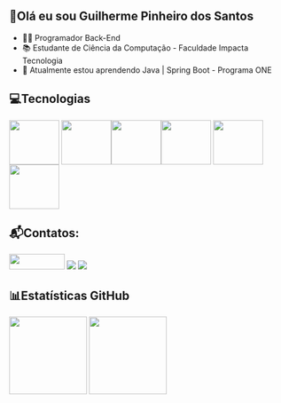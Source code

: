 ## 👋Olá eu sou Guilherme Pinheiro dos Santos 
- 👨‍💻 Programador Back-End
- 📚 Estudante de Ciência da Computação - Faculdade Impacta Tecnologia
- 🌱 Atualmente estou aprendendo Java | Spring Boot - Programa ONE

## 💻Tecnologias

<img src="https://cdn.jsdelivr.net/gh/devicons/devicon@latest/icons/html5/html5-original.svg" width="90" height="80" style="vertical-align: middle; padding-left: 0; margin-left: 0;" /> <img src="https://cdn.jsdelivr.net/gh/devicons/devicon@latest/icons/css3/css3-original.svg" width="90" height="80" style="vertical-align: middle; padding-left: 0; margin-left: 0;" /><img src="https://cdn.jsdelivr.net/gh/devicons/devicon@latest/icons/javascript/javascript-original.svg"  width="90" height="80" style="vertical-align: middle; padding-left: 0; margin-left: 0;" /><img src="https://cdn.jsdelivr.net/gh/devicons/devicon@latest/icons/python/python-original-wordmark.svg" width="90" height="80" style="vertical-align: middle; padding-left: 0; margin-left: 0;"/>  <img src="https://cdn.jsdelivr.net/gh/devicons/devicon@latest/icons/java/java-original-wordmark.svg" width="90" height="80" style="vertical-align: middle; padding-left: 0; margin-left: 0;" /> <img src="https://cdn.jsdelivr.net/gh/devicons/devicon@latest/icons/spring/spring-original-wordmark.svg" width="90" height="80" style="vertical-align: middle; padding-left: 0; margin-left: 0;" />

## 📬Contatos:
<div>
  <a href="https://instagram.com/gui_7219" target="_blank"><img src="https://img.shields.io/badge/-Instagram-%23E4405F?style=for-the-badge&logo=instagram&logoColor=white" target="_blank" height = "28" width = "100"></a>
  <a href = "mailto:guilherme.psantos.dev@gmail.com"><img src="https://img.shields.io/badge/Gmail-D14836?style=for-the-badge&logo=gmail&logoColor=white" target="_blank"></a>
  <a href="https://www.linkedin.com/in/guilherme-psantos-dev" target="_blank"><img src="https://img.shields.io/badge/-LinkedIn-%230077B5?style=for-the-badge&logo=linkedin&logoColor=white" target="_blank"></a>
</div>
    
## 📊Estatísticas GitHub
<div>
<img height="140em" src="https://github-readme-stats.vercel.app/api/top-langs/?username=GuilhermePinheiroSantos&layout=compact&theme=dracula"/>
<img height="140em" src="https://github-readme-stats.vercel.app/api?username=GuilhermePinheiroSantos&show_icons=true&theme=dracula"/>
</div>             


  

  
